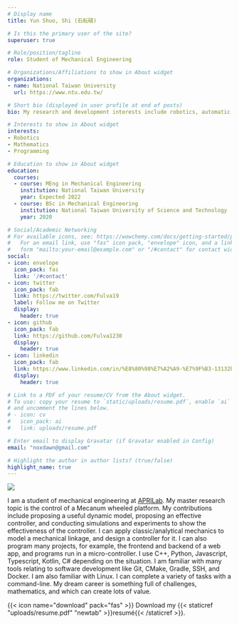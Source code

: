 ```yaml
---
# Display name
title: Yun Shuo, Shi (石耘碩)

# Is this the primary user of the site?
superuser: true

# Role/position/tagline
role: Student of Mechanical Engineering

# Organizations/Affiliations to show in About widget
organizations:
- name: National Taiwan University
  url: https://www.ntu.edu.tw/

# Short bio (displayed in user profile at end of posts)
bio: My research and development interests include robotics, automatic control.

# Interests to show in About widget
interests:
- Robotics
- Mathematics
- Programming

# Education to show in About widget
education:
  courses:
  - course: MEng in Mechanical Engineering
    institution: National Taiwan University
    year: Expected 2022
  - course: BSc in Mechanical Engineering
    institution: National Taiwan University of Science and Technology
    year: 2020

# Social/Academic Networking
# For available icons, see: https://wowchemy.com/docs/getting-started/page-builder/#icons
#   For an email link, use "fas" icon pack, "envelope" icon, and a link in the
#   form "mailto:your-email@example.com" or "/#contact" for contact widget.
social:
- icon: envelope
  icon_pack: fas
  link: '/#contact'
- icon: twitter
  icon_pack: fab
  link: https://twitter.com/Fulva19
  label: Follow me on Twitter
  display:
    header: true
- icon: github
  icon_pack: fab
  link: https://github.com/Fulva1230
  display:
    header: true
- icon: linkedin
  icon_pack: fab
  link: https://www.linkedin.com/in/%E8%80%98%E7%A2%A9-%E7%9F%B3-13132b20a/
  display:
    header: true

# Link to a PDF of your resume/CV from the About widget.
# To use: copy your resume to `static/uploads/resume.pdf`, enable `ai` icons in `params.toml`,
# and uncomment the lines below.
# - icon: cv
#   icon_pack: ai
#   link: uploads/resume.pdf

# Enter email to display Gravatar (if Gravatar enabled in Config)
email: "noxdawn@gmail.com"

# Highlight the author in author lists? (true/false)
highlight_name: true
---
```

[<img src="https://www.codewars.com/users/Fulva1230/badges/micro" style="display: inline; margin: 0;" />](https://www.codewars.com/users/Fulva1230)

I am a student of mechanical engineering at [APRILab](https://aprilabntu.wixsite.com/website). My master research topic is the control of a Mecanum wheeled platform. My contributions include proposing a useful dynamic model, proposing an effective controller, and conducting simulations and experiments to show the effectiveness of the controller. I can apply classic/analytical mechanics to model a mechanical linkage, and design a controller for it. I can also program many projects, for example, the frontend and backend of a web app, and programs run in a micro-controller. I use C++, Python, Javascript, Typescript, Kotlin, C# depending on the situation. I am familiar with many tools relating to software development like Git, CMake, Gradle, SSH, and Docker. I am also familiar with Linux. I can complete a variety of tasks with a command-line. My dream career is something full of challenges, mathematics, and which can create lots of value.

{{< icon name="download" pack="fas" >}} Download my {{< staticref "uploads/resume.pdf" "newtab" >}}resumé{{< /staticref >}}.
